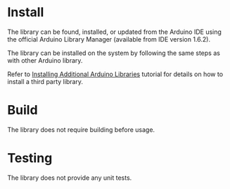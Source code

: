 # Install

The library can be found, installed, or updated from the Arduino IDE using the official Arduino Library Manager (available from IDE version 1.6.2).


The library can be installed on the system by following the same steps as with other Arduino library.

Refer to [Installing Additional Arduino Libraries](https://www.arduino.cc/en/Guide/Libraries) tutorial for details on how to install a third party library.




# Build

The library does not require building before usage.



# Testing #

The library does not provide any unit tests.
